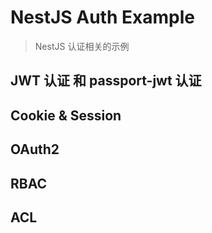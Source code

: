 # NestJS Auth Example

> NestJS 认证相关的示例

## JWT 认证 和 passport-jwt 认证

## Cookie & Session

## OAuth2

## RBAC

## ACL
